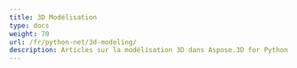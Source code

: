 ```yaml
---
title: 3D Modélisation
type: docs
weight: 70
url: /fr/python-net/3d-modeling/
description: Articles sur la modélisation 3D dans Aspose.3D for Python via .NET.
---
```

